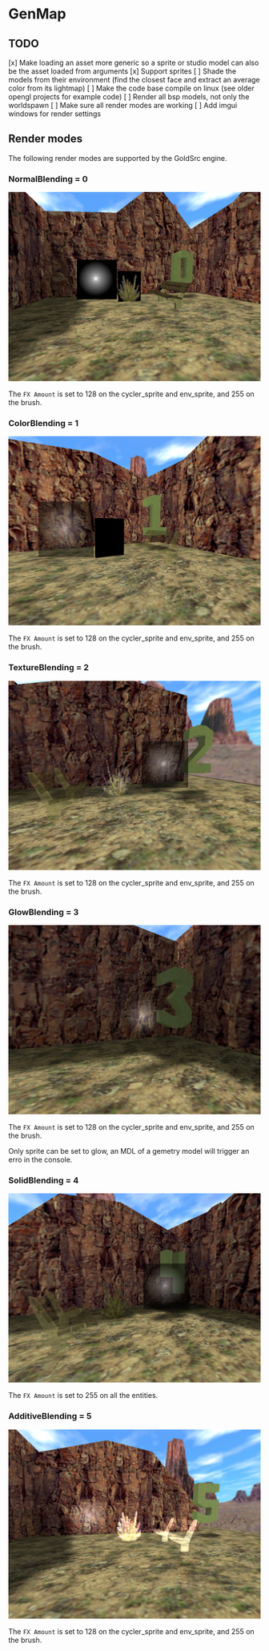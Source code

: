 # GenMap

## TODO

[x] Make loading an asset more generic so a sprite or studio model can also be the asset loaded from arguments
[x] Support sprites
[ ] Shade the models from their environment (find the closest face and extract an average color from its lightmap)
[ ] Make the code base compile on linux (see older opengl projects for example code)
[ ] Render all bsp models, not only the worldspawn
[ ] Make sure all render modes are working
[ ] Add imgui windows for render settings

## Render modes

The following render modes are supported by the GoldSrc engine.

### NormalBlending = 0

![Example of normal blending in GoldSrc](docs/NormalBlending.png)

The ``FX Amount`` is set to 128 on the cycler_sprite and env_sprite, and 255 on the brush.

### ColorBlending = 1

![Example of color blending in GoldSrc](docs/ColorBlending.png)

The ``FX Amount`` is set to 128 on the cycler_sprite and env_sprite, and 255 on the brush.

### TextureBlending = 2

![Example of texture blending in GoldSrc](docs/TextureBlending.png)

The ``FX Amount`` is set to 128 on the cycler_sprite and env_sprite, and 255 on the brush.

### GlowBlending = 3

![Example of glow blending in GoldSrc](docs/GlowBlending.png)

The ``FX Amount`` is set to 128 on the cycler_sprite and env_sprite, and 255 on the brush.

Only sprite can be set to glow, an MDL of a gemetry model will trigger an erro in the console.

### SolidBlending = 4

![Example of solid blending in GoldSrc](docs/SolidBlending.png)

The ``FX Amount`` is set to 255 on all the entities.

### AdditiveBlending = 5

![Example of additive blending in GoldSrc](docs/AdditiveBlending.png)

The ``FX Amount`` is set to 128 on the cycler_sprite and env_sprite, and 255 on the brush.
